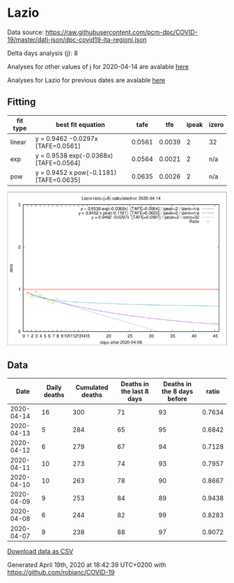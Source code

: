 # Lazio

Data source: https://raw.githubusercontent.com/pcm-dpc/COVID-19/master/dati-json/dpc-covid19-ita-regioni.json

Delta days analysis (j): 8

Analyses for other values of j for 2020-04-14 are avalable [here](../2020-04-14/README.md)

Analyses for Lazio for previous dates are avalable [here](../README.md)

## Fitting 
|fit type|best fit equation|tafe|tfe|ipeak|izero|
|-------|-----|--------|------|---|---|
|linear|y = 0.9462 -0.0297x  [TAFE=0.0561]|0.0561|0.0039|2|32|
|exp|y = 0.9538 exp(-0.0368x)  [TAFE=0.0564]|0.0564|0.0021|2|n/a|
|pow|y = 0.9452 x pow(-0.1181)  [TAFE=0.0635]|0.0635|0.0026|2|n/a|

![Plot](COVID-19_lazio_j8_2020-04-14.png)

## Data
|Date|Daily deaths|Cumulated deaths|Deaths in the last 8 days|Deaths in the 8 days before|ratio|
|----|----------|-----------|-------|--------------------|-----|
|2020-04-14|16|300|71|93|0.7634|
|2020-04-13|5|284|65|95|0.6842|
|2020-04-12|6|279|67|94|0.7128|
|2020-04-11|10|273|74|93|0.7957|
|2020-04-10|10|263|78|90|0.8667|
|2020-04-09|9|253|84|89|0.9438|
|2020-04-08|6|244|82|99|0.8283|
|2020-04-07|9|238|88|97|0.9072|

[Download data as CSV](COVID-19_lazio_j8_2020-04-14.csv)

Generated April 19th, 2020 at 18:42:39 UTC+0200 with https://github.com/robianc/COVID-19
